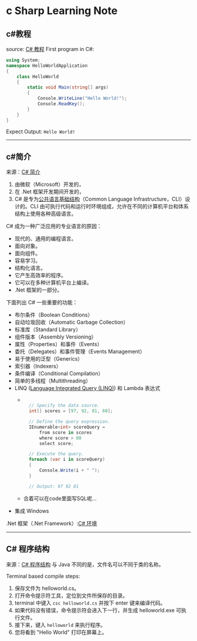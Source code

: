# c Sharp Learning Note
## c#教程
source: [C# 教程](https://www.runoob.com/csharp/csharp-tutorial.html)
First program in C#:
```csharp
using System;
namespace HelloWorldApplication
{
    class HelloWorld
    {
        static void Main(string[] args)
        {
            Console.WriteLine("Hello World!");
            Console.ReadKey();
        }
    }
}
```

Expect Output:
`Hello World!`

---
## c#简介
来源：[C# 简介](https://www.runoob.com/csharp/csharp-intro.html)
1. 由微软（Microsoft）开发的，
2. 在 .Net 框架开发期间开发的，
3. C# 是专为[公共语言基础结构](https://en.wikipedia.org/wiki/Common_Language_Infrastructure)（Common Language Infrastructure，CLI）设计的。CLI 由可执行代码和运行时环境组成，允许在不同的计算机平台和体系结构上使用各种高级语言。
   
C# 成为一种广泛应用的专业语言的原因：
+ 现代的、通用的编程语言。
+ 面向对象。
+ 面向组件。
+ 容易学习。
+ 结构化语言。
+ 它产生高效率的程序。
+ 它可以在多种计算机平台上编译。
+ .Net 框架的一部分。


下面列出 C# 一些重要的功能：
+ 布尔条件（Boolean Conditions）
+ 自动垃圾回收（Automatic Garbage Collection）
+ 标准库（Standard Library）
+ 组件版本（Assembly Versioning）
+ 属性（Properties）和事件（Events）
+ 委托（Delegates）和事件管理（Events Management）
+ 易于使用的泛型（Generics）
+ 索引器（Indexers）
+ 条件编译（Conditional Compilation）
+ 简单的多线程（Multithreading）
+ LINQ ([Language Integrated Query (LINQ)](https://learn.microsoft.com/en-us/dotnet/csharp/linq/)) 和 Lambda 表达式
    + ```csharp

        // Specify the data source.
        int[] scores = [97, 92, 81, 60];

        // Define the query expression.
        IEnumerable<int> scoreQuery =
            from score in scores
            where score > 80
            select score;

        // Execute the query.
        foreach (var i in scoreQuery)
        {
            Console.Write(i + " ");
        }

        // Output: 97 92 81
      ```

    + 合着可以在code里面写SQL呢...
+ 集成 Windows


.Net 框架（.Net Framework）:[C# 环境](https://www.runoob.com/csharp/csharp-environment-setup.html)

---
## C# 程序结构
来源：[C# 程序结构](https://www.runoob.com/csharp/csharp-program-structure.html)
与 Java 不同的是，文件名可以不同于类的名称。

Terminal based compile steps:
1. 保存文件为 helloworld.cs。
1. 打开命令提示符工具，定位到文件所保存的目录。
1. terminal 中键入 `csc helloworld.cs` 并按下 enter 键来编译代码。
1. 如果代码没有错误，命令提示符会进入下一行，并生成 helloworld.exe 可执行文件。
1. 接下来，键入 `helloworld` 来执行程序。
1. 您将看到 "Hello World" 打印在屏幕上。
